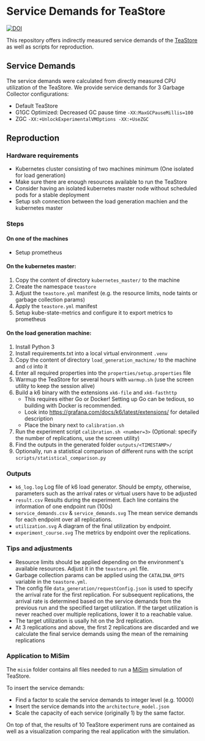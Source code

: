 # Service Demands for TeaStore

[![DOI](https://zenodo.org/badge/1028204947.svg)](https://doi.org/10.5281/zenodo.16959789)

This repository offers indirectly measured service demands of the [TeaStore](https://github.com/DescartesResearch/TeaStore) as well as scripts for reproduction.

## Service Demands

The service demands were calculated from directly measured CPU utilization of the TeaStore.
We provide service demands for 3 Garbage Collector configurations:
- Default TeaStore
- G1GC Optimized: Decreased GC pause time `-XX:MaxGCPauseMillis=100`
- ZGC `-XX:+UnlockExperimentalVMOptions -XX:+UseZGC`


## Reproduction

### Hardware requirements

- Kubernetes cluster consisting of two machines minimum (One isolated for load generation)
- Make sure there are enough resources available to run the TeaStore
- Consider having an isolated kubernetes master node without scheduled pods for a stable deployment
- Setup ssh connection between the load generation machien and the kubernetes master

### Steps

#### On one of the machines

- Setup prometheus

#### On the kubernetes master:

1. Copy the content of directory `kubernetes_master/` to the machine
2. Create the namespace `teastore`
3. Adjust the `teastore.yml` manifest (e.g. the resource limits, node taints or garbage collection params)
4. Apply the `teastore.yml` manifest
5. Setup kube-state-metrics and configure it to export metrics to prometheus


#### On the load generation machine:

1. Install Python 3
2. Install requirements.txt into a local virtual environment `.venv`
3. Copy the content of directory `load_generation_machine/` to the machine and `cd` into it
4. Enter all required properties into the `properties/setup.properties` file
5. Warmup the TeaStore for several hours with `warmup.sh` (use the screen utility to keep the session alive)
6. Build a k6 binary with the extensions `xk6-file` and `xk6-fasthttp`
    - This requires either Go or Docker! Setting up Go can be tedious, so building with Docker is recommended.
    - Look into https://grafana.com/docs/k6/latest/extensions/ for detailed description
    - Place the binary next to `calibration.sh`
7. Run the experiment script `calibration.sh <number=3>` (Optional: specify the number of replications, use the screen utility)
8. Find the outputs in the generated folder `outputs/<TIMESTAMP>/`
9. Optionally, run a statistical comparison of different runs with the script `scripts/statistical_comparison.py`

### Outputs

- `k6_log.log` Log file of k6 load generator. Should be empty, otherwise, parameters such as the arrival rates or virtual users have to be adjusted
- `result.csv` Results during the experiment. Each line contains the information of one endpoint run (100s)
- `service_demands.csv` & `service_demands.svg` The mean service demands for each endpoint over all replications.
- `utilization.svg` A diagram of the final utilization by endpoint.
- `experiment_course.svg` The metrics by endpoint over the replications.

### Tips and adjustments

- Resource limits should be applied depending on the environment's available resources. Adjust it in the `teastore.yml` file.
- Garbage collection params can be applied using the `CATALINA_OPTS` variable in the `teastore.yml`.
- The config file `data_generation/requestConfig.json` is used to specify the arrival rate for the first replication. For subsequent replications, the arrival rate is determined based on the service demands from the previous run and the specified target utilization. If the target utilization is never reached over multiple replications, lower it to a reachable value.
- The target utilization is usally hit on the 3rd replication.
- At 3 replications and above, the first 2 replications are discarded and we calculate the final service demands using the mean of the remaining replications

### Application to MiSim

The `misim` folder contains all files needed to run a [MiSim](https://github.com/Cambio-Project/MiSim) simulation of TeaStore.

To insert the service demands:

- Find a factor to scale the service demands to integer level (e.g. 10000)
- Insert the service demands into the `architecture_model.json`
- Scale the capacity of each service (originally 1) by the same factor.

On top of that, the results of 10 TeaStore experiment runs are contained as well as a visualization comparing the real application with the simulation.

